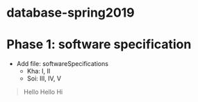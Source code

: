 # database-spring2019
# Phase 1: software specification
- Add file: softwareSpecifications
    - Kha: I, II
    - Soi: III, IV, V
>Hello
>Hello
>Hi